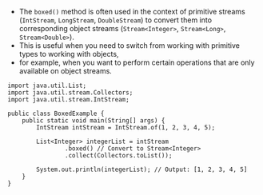 - The `boxed()` method is often used in the context of primitive streams (`IntStream`, `LongStream`, `DoubleStream`) to convert them into corresponding object streams (`Stream<Integer>`, `Stream<Long>`, `Stream<Double>`). 
- This is useful when you need to switch from working with primitive types to working with objects, 
- for example, when you want to perform certain operations that are only available on object streams.

```
import java.util.List;
import java.util.stream.Collectors;
import java.util.stream.IntStream;

public class BoxedExample {
    public static void main(String[] args) {
        IntStream intStream = IntStream.of(1, 2, 3, 4, 5);

        List<Integer> integerList = intStream
                .boxed() // Convert to Stream<Integer>
                .collect(Collectors.toList());

        System.out.println(integerList); // Output: [1, 2, 3, 4, 5]
    }
}

```
